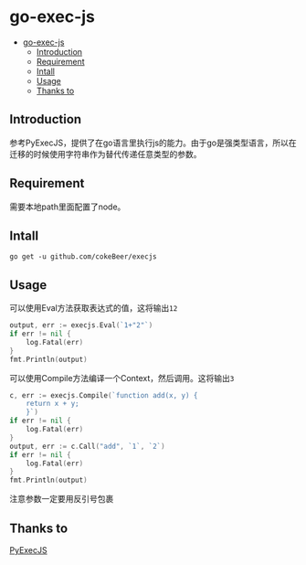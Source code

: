 # go-exec-js
- [go-exec-js](#go-exec-js)
  - [Introduction](#introduction)
  - [Requirement](#requirement)
  - [Intall](#intall)
  - [Usage](#usage)
  - [Thanks to](#thanks-to)
## Introduction
参考PyExecJS，提供了在go语言里执行js的能力。由于go是强类型语言，所以在迁移的时候使用字符串作为替代传递任意类型的参数。

## Requirement
需要本地path里面配置了node。

## Intall
```
go get -u github.com/cokeBeer/execjs
```
## Usage
可以使用Eval方法获取表达式的值，这将输出`12`
```go
output, err := execjs.Eval(`1+"2"`)
if err != nil {
    log.Fatal(err)
}
fmt.Println(output)
```
可以使用Compile方法编译一个Context，然后调用。这将输出`3`
```go
c, err := execjs.Compile(`function add(x, y) {
    return x + y;
    }`)
if err != nil {
    log.Fatal(err)
}
output, err := c.Call("add", `1`, `2`)
if err != nil {
    log.Fatal(err)
}
fmt.Println(output)
```
注意参数一定要用反引号包裹
## Thanks to
[PyExecJS](https://github.com/doloopwhile/PyExecJS)